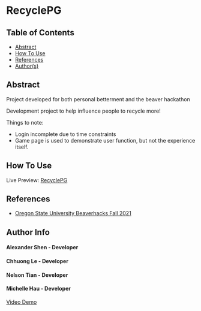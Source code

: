 # RecyclePG

## Table of Contents
- [Abstract](#Abstract)
- [How To Use](#how-to-use)
- [References](#references)
- [Author(s)](#author-info)

## Abstract
Project developed for both personal betterment and the beaver hackathon

Development project to help influence people to recycle more!

Things to note:
- Login incomplete due to time constraints
- Game page is used to demonstrate user function, but not the experience itself.


## How To Use

Live Preview: [RecyclePG](https://recyclepg.github.io/RecyclePG/)

## References

- [Oregon State University Beaverhacks Fall 2021](https://beaverhacks-fall-2021.devpost.com/)

## Author Info
#### Alexander Shen - Developer
#### Chhuong Le - Developer
#### Nelson Tian - Developer
#### Michelle Hau - Developer

[Video Demo](https://drive.google.com/file/d/1HA503zuUCkQ1drlbKTM61uFEnagt_1nh/view?usp=sharing)
